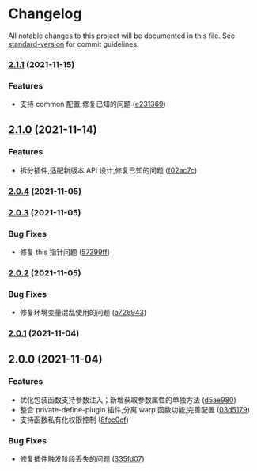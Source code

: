 # Changelog

All notable changes to this project will be documented in this file. See [standard-version](https://github.com/conventional-changelog/standard-version) for commit guidelines.

### [2.1.1](https://github.com/corcd/private/compare/v2.1.0...v2.1.1) (2021-11-15)


### Features

* 支持 common 配置;修复已知的问题 ([e231369](https://github.com/corcd/private/commit/e231369122f93232ddafc5b0963d2409df4ef8b0))

## [2.1.0](https://github.com/corcd/private/compare/v2.0.4...v2.1.0) (2021-11-14)


### Features

* 拆分插件,适配新版本 API 设计,修复已知的问题 ([f02ac7c](https://github.com/corcd/private/commit/f02ac7c97a54fbdeaac47fa9c140529bf54dc480))

### [2.0.4](https://github.com/corcd/private/compare/v2.0.3...v2.0.4) (2021-11-05)

### [2.0.3](https://github.com/corcd/private/compare/v2.0.2...v2.0.3) (2021-11-05)


### Bug Fixes

* 修复 this 指针问题 ([57399ff](https://github.com/corcd/private/commit/57399ff601f0044813ab8c428e63ea19331774d2))

### [2.0.2](https://github.com/corcd/private/compare/v2.0.1...v2.0.2) (2021-11-05)


### Bug Fixes

* 修复环境变量混乱使用的问题 ([a726943](https://github.com/corcd/private/commit/a7269434a044dadfda4dbd527a04aae430dd878e))

### [2.0.1](https://github.com/corcd/private/compare/v2.0.0...v2.0.1) (2021-11-04)

## 2.0.0 (2021-11-04)


### Features

* 优化包装函数支持参数注入；新增获取参数属性的单独方法 ([d5ae980](https://github.com/corcd/private/commit/d5ae980015e0baf0f0ed1baaa25f633e55762288))
* 整合 private-define-plugin 插件,分离 warp 函数功能,完善配置 ([03d5179](https://github.com/corcd/private/commit/03d517999a3d7c494331280bd184ff9da4683882))
* 支持函数私有化权限控制 ([8fec0cf](https://github.com/corcd/private/commit/8fec0cf5d86f7b1feca67919fe129196f2a57536))


### Bug Fixes

* 修复插件触发阶段丢失的问题 ([335fd07](https://github.com/corcd/private/commit/335fd07900e96c50f50423609862768a23577908))
